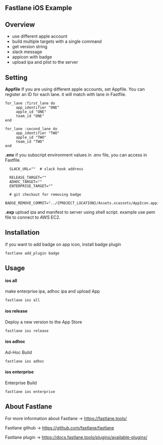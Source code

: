 ## Fastlane iOS Example

## Overview
- use different apple account
- build multiple targets with a single command
- get version string
- slack message
- appicon with badge
- upload ipa and plist to the server


## Setting

**Appfile**
If you are using different apple accounts, set Appfile.
You can register an ID for each lane.
it will match with lane in Fastfile.
```
for_lane :first_lane do
     app_identifier "ONE"
     apple_id "ONE"
     team_id "ONE"
end

for_lane :second_lane do
     app_identifier "TWO"
     apple_id "TWO"
     team_id "TWO"
end
```


**.env**
if you subscript environment values in .env file, you can access in Fastfile.
```
  SLACK_URL=""  # slack hook address
 
  RELEASE_TARGET=""
  ADHOC_TARGET=""
  ENTERPRISE_TARGET=""
 
  # git checkout for removing badge
  BADGE_REMOVE_COMMIT="../{PROJECT_LOCATION}/Assets.xcassets/AppIcon.appiconset"
```

**.exp**
upload ipa and manifest to server using shell script.
example use pem file to connect to AWS EC2.


## Installation


if you want to add badge on app icon, install badge plugin
```
fastlane add_plugin badge
```

## Usage
#### ios all
make enterprise ipa, adhoc ipa and upload App
```
fastlane ios all
```

#### ios release
Deploy a new version to the App Store

```
fastlane ios release
```

#### ios adhoc
Ad-Hoc Build
```
fastlane ios adhoc
```


#### ios enterprise
Enterprise Build
```
fastlane ios enterprise
```


## About Fastlane
For more information about Fastlane -> https://fastlane.tools/

Fastlane github -> https://github.com/fastlane/fastlane

Fastlane plugin -> https://docs.fastlane.tools/plugins/available-plugins/

